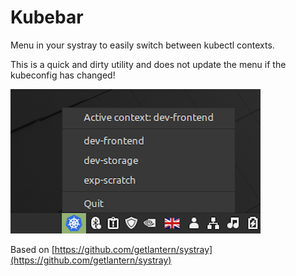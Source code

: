 # Kubebar

Menu in your systray to easily switch between kubectl contexts.

This is a quick and dirty utility and does not update the menu if the kubeconfig has changed!

![](.github/screenshot.png)

Based on [https://github.com/getlantern/systray](https://github.com/getlantern/systray)